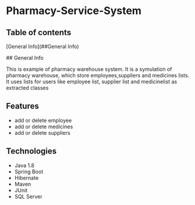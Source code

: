 # Pharmacy-Service-System

## Table of contents
[General Info](##General Info)

<a name="General info"/>
## General Info

This is example of pharmacy warehouse system. 
It is a symulation of pharmacy warehouse, which store employees,suppliers and medicines lists. 
It uses lists for users like employee list, supplier list and medicinelist as extracted classes

## Features

- add or delete employee
- add or delete medicines
- add or delete suppliers

## Technologies

- Java 1.8
- Spring Boot
- Hibernate
- Maven
- JUnit
- SQL Server
